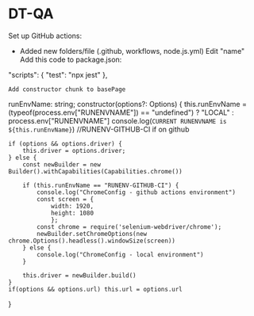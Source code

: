 # DT-QA

Set up GitHub actions: 
- Added new folders/file (.github, workflows, node.js.yml)
    Edit "name"
    Add this code to package.json:

"scripts": {
    "test": "npx jest"
},
    
    Add constructor chunk to basePage

runEnvName: string;
constructor(options?: Options) {
    this.runEnvName = (typeof(process.env["RUNENVNAME"]) == "undefined") ? "LOCAL" : process.env["RUNENVNAME"]
    console.log(`CURRENT RUNENVNAME is ${this.runEnvName}`) //RUNENV-GITHUB-CI if on github
    
    if (options && options.driver) {
        this.driver = options.driver;
    } else {
        const newBuilder = new Builder().withCapabilities(Capabilities.chrome())
        
        if (this.runEnvName == "RUNENV-GITHUB-CI") {
            console.log("ChromeConfig - github actions environment")
            const screen = {
                width: 1920,
                height: 1080
                };
            const chrome = require('selenium-webdriver/chrome');                   
            newBuilder.setChromeOptions(new chrome.Options().headless().windowSize(screen))
        } else {
            console.log("ChromeConfig - local environment")
        }

        this.driver = newBuilder.build()
    }
    if(options && options.url) this.url = options.url
}

